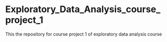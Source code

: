 # Exploratory_Data_Analysis_course_project_1
This the repository for course project 1 of exploratory data analysis course